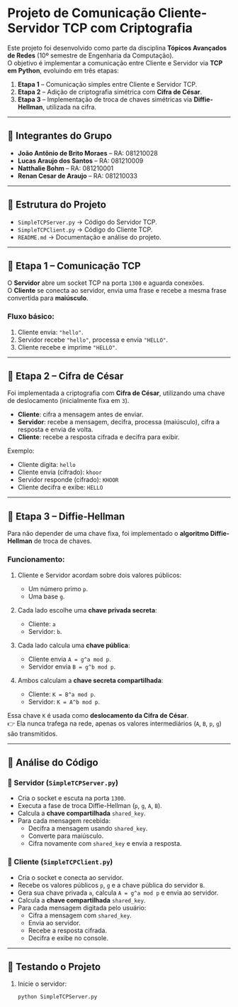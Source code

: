 # Projeto de Comunicação Cliente-Servidor TCP com Criptografia

Este projeto foi desenvolvido como parte da disciplina **Tópicos Avançados de Redes** (10º semestre de Engenharia da Computação).  
O objetivo é implementar a comunicação entre Cliente e Servidor via **TCP em Python**, evoluindo em três etapas:

1. **Etapa 1** – Comunicação simples entre Cliente e Servidor TCP.  
2. **Etapa 2** – Adição de criptografia simétrica com **Cifra de César**.  
3. **Etapa 3** – Implementação de troca de chaves simétricas via **Diffie-Hellman**, utilizada na cifra.

---

## 👥 Integrantes do Grupo

- **João Antônio de Brito Moraes** – RA: 081210028
- **Lucas Araujo dos Santos** – RA: 081210009  
- **Natthalie Bohm** – RA: 081210001  
- **Renan Cesar de Araujo** – RA: 081210033
  
---

## 🚀 Estrutura do Projeto

- `SimpleTCPServer.py` → Código do Servidor TCP.  
- `SimpleTCPClient.py` → Código do Cliente TCP.  
- `README.md` → Documentação e análise do projeto.  

---

## 📌 Etapa 1 – Comunicação TCP

O **Servidor** abre um socket TCP na porta `1300` e aguarda conexões.  
O **Cliente** se conecta ao servidor, envia uma frase e recebe a mesma frase convertida para **maiúsculo**.

### Fluxo básico:
1. Cliente envia: `"hello"`.  
2. Servidor recebe `"hello"`, processa e envia `"HELLO"`.  
3. Cliente recebe e imprime `"HELLO"`.

---

## 🔐 Etapa 2 – Cifra de César

Foi implementada a criptografia com **Cifra de César**, utilizando uma chave de deslocamento (inicialmente fixa em `3`).

- **Cliente**: cifra a mensagem antes de enviar.  
- **Servidor**: recebe a mensagem, decifra, processa (maiúsculo), cifra a resposta e envia de volta.  
- **Cliente**: recebe a resposta cifrada e decifra para exibir.

Exemplo:  

- Cliente digita: `hello`  
- Cliente envia (cifrado): `khoor`  
- Servidor responde (cifrado): `KHOOR`  
- Cliente decifra e exibe: `HELLO`  

---

## 🔑 Etapa 3 – Diffie-Hellman

Para não depender de uma chave fixa, foi implementado o **algoritmo Diffie-Hellman** de troca de chaves.  

### Funcionamento:
1. Cliente e Servidor acordam sobre dois valores públicos:  
   - Um número primo `p`.  
   - Uma base `g`.  

2. Cada lado escolhe uma **chave privada secreta**:  
   - Cliente: `a`  
   - Servidor: `b`.  

3. Cada lado calcula uma **chave pública**:  
   - Cliente envia `A = g^a mod p`.  
   - Servidor envia `B = g^b mod p`.  

4. Ambos calculam a **chave secreta compartilhada**:  
   - Cliente: `K = B^a mod p`.  
   - Servidor: `K = A^b mod p`.  

Essa chave `K` é usada como **deslocamento da Cifra de César**.  
👉 Ela nunca trafega na rede, apenas os valores intermediários (`A`, `B`, `p`, `g`) são transmitidos.

---

## 📂 Análise do Código

### 🔸 Servidor (`SimpleTCPServer.py`)
- Cria o socket e escuta na porta `1300`.  
- Executa a fase de troca Diffie-Hellman (`p`, `g`, `A`, `B`).  
- Calcula a **chave compartilhada** `shared_key`.  
- Para cada mensagem recebida:  
  - Decifra a mensagem usando `shared_key`.  
  - Converte para maiúsculo.  
  - Cifra novamente com `shared_key` e envia a resposta.  

### 🔸 Cliente (`SimpleTCPClient.py`)
- Cria o socket e conecta ao servidor.  
- Recebe os valores públicos `p`, `g` e a chave pública do servidor `B`.  
- Gera sua chave privada `a`, calcula `A = g^a mod p` e envia ao servidor.  
- Calcula a **chave compartilhada** `shared_key`.  
- Para cada mensagem digitada pelo usuário:  
  - Cifra a mensagem com `shared_key`.  
  - Envia ao servidor.  
  - Recebe a resposta cifrada.  
  - Decifra e exibe no console.  

---

## 🧪 Testando o Projeto

1. Inicie o servidor:  
   ```bash
   python SimpleTCPServer.py
